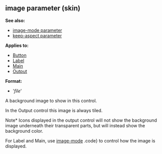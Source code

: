 ## image parameter (skin)
**See also:**
*   [image-mode parameter](/ref/%7Bskin%7D/param/image-mode.md) 
*   [keep-aspect parameter](/ref/%7Bskin%7D/param/keep-aspect.md) 
<!-- -->
**Applies to:**
*   [Button](/ref/%7Bskin%7D/control/button.md) 
*   [Label](/ref/%7Bskin%7D/control/label.md) 
*   [Main](/ref/%7Bskin%7D/control/main.md) 
*   [Output](/ref/%7Bskin%7D/control/output.md) 
<!-- -->
**Format:**
*   \'*file*\'


A background image to show in this control. 

In the
Output control this image is always tiled. 

Note* Icons
displayed in the output control will not show the background image
underneath their transparent parts, but will instead show the background
color.


For Label and Main, use
[image-mode](/ref/%7Bskin%7D/param/image-mode.md) .code} to control how the
image is displayed.